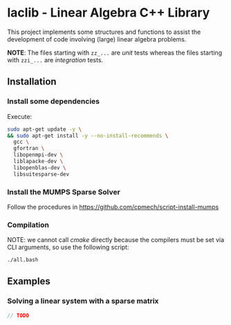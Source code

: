 # laclib - Linear Algebra C++ Library

This project implements some structures and functions to assist the development of code involving (large) linear algebra problems.

**NOTE**: The files starting with `zz_...` are _unit_ tests whereas the files starting with `zzi_...` are _integration_ tests.

## Installation

### Install some dependencies

Execute:

```bash
sudo apt-get update -y \
&& sudo apt-get install -y --no-install-recommends \
  gcc \
  gfortran \
  libopenmpi-dev \
  liblapacke-dev \
  libopenblas-dev \
  libsuitesparse-dev
```
### Install the MUMPS Sparse Solver

Follow the procedures in https://github.com/cpmech/script-install-mumps

### Compilation

NOTE: we cannot call _cmake_ directly because the compilers must be set via CLI arguments, so use the following script:

```bash
./all.bash
```

## Examples

### Solving a linear system with a sparse matrix

```c++
// TODO
```

